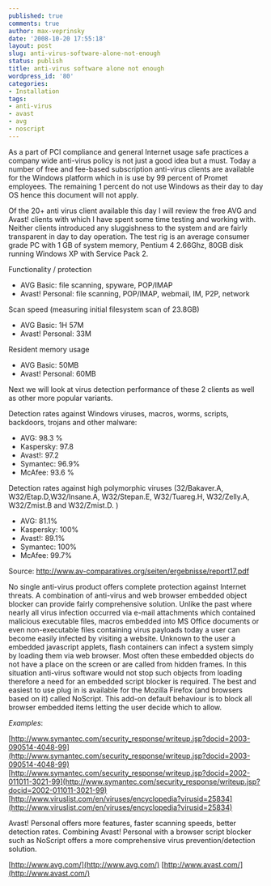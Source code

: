 ```yaml
---
published: true
comments: true
author: max-veprinsky
date: '2008-10-20 17:55:18'
layout: post
slug: anti-virus-software-alone-not-enough
status: publish
title: anti-virus software alone not enough
wordpress_id: '80'
categories:
- Installation
tags:
- anti-virus
- avast
- avg
- noscript
---
```


As a part of PCI compliance and general Internet usage safe practices a company wide anti-virus policy is not just a good idea but a must. Today a number of free and fee-based subscription anti-virus clients are available for the Windows platform which in is use by 99 percent of Promet employees. The remaining 1 percent do not use Windows as their day to day OS hence this document will not apply.

Of the 20+ anti virus client available this day I will review the free AVG and Avast! clients  with which I have spent some time testing and working with. Neither clients introduced any sluggishness to the system and are fairly transparent in day to day operation. The test rig is an average consumer grade PC with 1 GB of system memory, Pentium 4 2.66Ghz, 80GB disk running Windows XP with Service Pack 2.

Functionality / protection

* AVG Basic: file 	scanning, spyware, POP/IMAP
* Avast! Personal:  file scanning, POP/IMAP, webmail, IM, P2P, network

Scan speed (measuring initial filesystem scan of 23.8GB)

* AVG Basic: 1H 57M
* Avast! Personal: 33M

Resident memory usage

* AVG Basic: 50MB
* Avast! Personal: 60MB

Next we will look at virus detection performance of these 2 clients as well as other more popular variants.

Detection rates against Windows viruses, macros, worms, scripts, backdoors, trojans and other malware:

* AVG: 98.3 %
* Kaspersky: 97.8
* Avast!: 97.2
* Symantec:  96.9%
* McAfee: 93.6 %

Detection rates against high polymorphic viruses (32/Bakaver.A, W32/Etap.D,W32/Insane.A, W32/Stepan.E, W32/Tuareg.H, W32/Zelly.A, W32/Zmist.B  and W32/Zmist.D. )
	
* AVG: 81.1%
* Kaspersky: 100%
* Avast!: 89.1%
* Symantec: 100%
* McAfee: 99.7%

Source: http://www.av-comparatives.org/seiten/ergebnisse/report17.pdf

No single anti-virus product offers complete protection against Internet threats. A combination of anti-virus and web browser embedded object blocker can provide fairly comprehensive solution. Unlike the past where nearly all virus infection occurred via e-mail attachments which contained malicious executable files, macros embedded into MS Office documents or even non-executable files containing virus payloads today a user can become easily infected by visiting a website. Unknown to the user a embedded javascript applets, flash containers can infect a system simply by loading them via web browser. Most often these embedded objects do not have a place on the screen or are called from hidden frames. In this situation  anti-virus software would not stop such objects from loading therefore a need for an embedded script blocker is required. The best and easiest to use plug in is available for the Mozilla Firefox (and browsers based on it) called NoScript. This add-on default behaviour is to block all browser embedded items letting the user decide which to allow.

*Examples*:

[http://www.symantec.com/security_response/writeup.jsp?docid=2003-090514-4048-99](http://www.symantec.com/security_response/writeup.jsp?docid=2003-090514-4048-99)
[http://www.symantec.com/security_response/writeup.jsp?docid=2002-011011-3021-99](http://www.symantec.com/security_response/writeup.jsp?docid=2002-011011-3021-99) 
[http://www.viruslist.com/en/viruses/encyclopedia?virusid=25834](http://www.viruslist.com/en/viruses/encyclopedia?virusid=25834)

Avast! Personal offers more features, faster scanning speeds, better detection rates. Combining Avast! Personal with a browser script blocker such as NoScript offers a more comprehensive virus prevention/detection solution.

[http://www.avg.com/](http://www.avg.com/)
[http://www.avast.com/](http://www.avast.com/)

